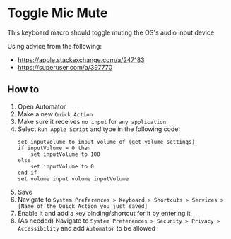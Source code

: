 # Toggle Mic Mute

This keyboard macro should toggle muting the OS's audio input device

Using advice from the following:
- https://apple.stackexchange.com/a/247183
- https://superuser.com/a/397770

## How to
1. Open Automator
2. Make a new `Quick Action`
3. Make sure it receives `no input` for `any application`
4. Select `Run Apple Script` and type in the following code:
    ```
    set inputVolume to input volume of (get volume settings)
    if inputVolume = 0 then
        set inputVolume to 100
    else
        set inputVolume to 0
    end if
    set volume input volume inputVolume
    ```
5. Save
6. Navigate to `System Preferences > Keyboard > Shortcuts > Services > [Name of the Quick Action you just saved]`
7. Enable it and add a key binding/shortcut for it by entering it
8. (As needed) Navigate to `System Preferences > Security > Privacy > Accessibility` and add `Automator` to be allowed

